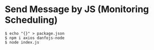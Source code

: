 # Send Message by JS (Monitoring Scheduling)
```shell
$ echo "{}" > package.json
$ npm i axios danfojs-node
$ node index.js
```